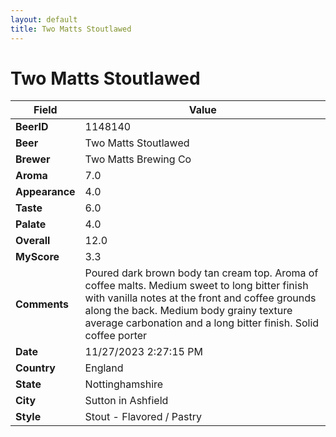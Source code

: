 ```yaml
---
layout: default
title: Two Matts Stoutlawed
---
```


# Two Matts Stoutlawed

| Field         | Value     |
|---------------|-----------|
| **BeerID** | 1148140 |
| **Beer** | Two Matts Stoutlawed |
| **Brewer** | Two Matts Brewing Co |
| **Aroma** | 7.0 |
| **Appearance** | 4.0 |
| **Taste** | 6.0 |
| **Palate** | 4.0 |
| **Overall** | 12.0 |
| **MyScore** | 3.3 |
| **Comments** | Poured dark brown body tan cream top. Aroma of coffee malts. Medium sweet to long bitter finish with vanilla notes at the front and coffee grounds along the back. Medium body grainy texture average carbonation and a long bitter finish. Solid coffee porter  |
| **Date** | 11/27/2023 2:27:15 PM |
| **Country** | England |
| **State** | Nottinghamshire |
| **City** | Sutton in Ashfield |
| **Style** | Stout - Flavored / Pastry |
